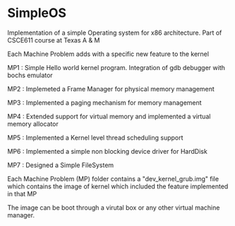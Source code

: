 # SimpleOS
Implementation of a simple Operating system for x86 architecture. Part of CSCE611 course at Texas A &amp; M

Each Machine Problem adds with a specific new feature to the kernel

MP1 : Simple Hello world kernel program. Integration of gdb debugger with bochs emulator

MP2 : Implemeted a Frame Manager for physical memory management

MP3 : Implemented a paging mechanism for memory management

MP4 : Extended support for virtual memory and implemented a virtual memory allocator

MP5 : Implemented a Kernel level thread scheduling support

MP6 : Implemented a simple non blocking device driver for HardDisk

MP7 : Designed a Simple FileSystem


Each Machine Problem (MP) folder contains a "dev_kernel_grub.img" file which contains the image of kernel which included the feature implemented in that MP

The image can be boot through a virutal box or any other virtual machine manager.
